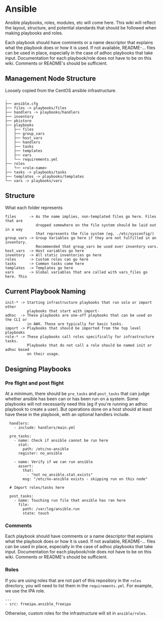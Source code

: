 # Ansible

Ansible playbooks, roles, modules, etc will come here. This wiki will reflect the layout, structure, and potential standards that should be followed when making playbooks and roles.

Each playbook should have comments or a name descriptor that explains what the playbook does or how it is used. If not available, README-... files can be used in place, especially in the case of adhoc playbooks that take input. Documentation for each playbook/role does not have to be on this wiki. Comments or README's should be sufficient.

## Management Node Structure

Loosely copied from the CentOS ansible infrastructure.

```
.
├── ansible.cfg
├── files -> playbooks/files
├── handlers -> playbooks/handlers
├── inventory
├── pkistore
├── playbooks
│   ├── files
│   ├── group_vars
│   ├── host_vars
│   ├── handlers
│   ├── tasks
│   ├── templates
│   ├── vars
│   └── requirements.yml
├── roles
│   └── <role-name>
├── tasks -> playbooks/tasks
├── templates -> playbooks/templates
└── vars -> playbooks/vars
```

## Structure

What each folder represents

```
files      -> As the name implies, non-templated files go here. Files that are
              dropped somewhere on the file system should be laid out in a way
              that represents the file system (eg. ./etc/sysconfig/)
group_vars -> Group Variables go here if they are not fulfilled in an inventory.
              Recommended that group_vars be used over inventory vars.
host_vars  -> Host variables go here
inventory  -> All static inventories go here
roles      -> Custom roles can go here
tasks      -> Common tasks come here
templates  -> Templates go here
vars       -> Global variables that are called with vars_files go here. This
```

## Current Playbook Naming

```
init-* -> Starting infrastructure playbooks that run solo or import other
          playbooks that start with import-
adhoc  -> These playbooks are one-off playbooks that can be used on the CLI or
          in AWX. These are typically for basic tasks.
import -> Playbooks that should be imported from the top level playbooks
role-* -> These playbooks call roles specifically for infrastructure tasks.
          Playbooks that do not call a role should be named init or adhoc based
          on their usage.
```

## Designing Playbooks

### Pre flight and post flight

At a minimum, there should be `pre_tasks` and `post_tasks` that can judge whether ansible has been can or has been run on a system. Some playbooks will not necessarily need this (eg if you're running an adhoc playbook to create a user). But operations done on a host should at least have these in the playbook, with an optional handlers include.

```
  handlers:
    - include: handlers/main.yml

  pre_tasks:
    - name: Check if ansible cannot be run here
      stat:
        path: /etc/no-ansible
      register: no_ansible

    - name: Verify if we can run ansible
      assert:
        that:
          - "not no_ansible.stat.exists"
        msg: "/etc/no-ansible exists - skipping run on this node"

  # Import roles/tasks here

  post_tasks:
    - name: Touching run file that ansible has ran here
      file:
        path: /var/log/ansible.run
        state: touch
```

### Comments

Each playbook should have comments or a name descriptor that explains what the playbook does or how it is used. If not available, README-... files can be used in place, especially in the case of adhoc playbooks that take input. Documentation for each playbook/role does not have to be on this wiki. Comments or README's should be sufficient.

### Roles

If you are using roles that are not part of this repository in the `roles` directory, you will need to list them in the `requirements.yml`. For example, we use the IPA role.

```
---
- src: freeipa.ansible_freeipa
```

Otherwise, custom roles for the infrastructure will sit in `ansible/roles`.
